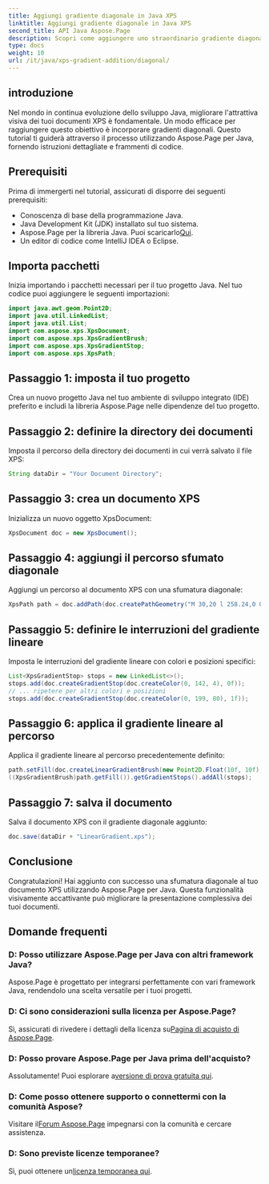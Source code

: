 ```yaml
---
title: Aggiungi gradiente diagonale in Java XPS
linktitle: Aggiungi gradiente diagonale in Java XPS
second_title: API Java Aspose.Page
description: Scopri come aggiungere uno straordinario gradiente diagonale ai tuoi documenti XPS in Java utilizzando Aspose.Page. Migliora la tua presentazione visiva senza sforzo.
type: docs
weight: 10
url: /it/java/xps-gradient-addition/diagonal/
---
```

## introduzione
Nel mondo in continua evoluzione dello sviluppo Java, migliorare l'attrattiva visiva dei tuoi documenti XPS è fondamentale. Un modo efficace per raggiungere questo obiettivo è incorporare gradienti diagonali. Questo tutorial ti guiderà attraverso il processo utilizzando Aspose.Page per Java, fornendo istruzioni dettagliate e frammenti di codice.
## Prerequisiti
Prima di immergerti nel tutorial, assicurati di disporre dei seguenti prerequisiti:
- Conoscenza di base della programmazione Java.
- Java Development Kit (JDK) installato sul tuo sistema.
-  Aspose.Page per la libreria Java. Puoi scaricarlo[Qui](https://releases.aspose.com/page/java/).
- Un editor di codice come IntelliJ IDEA o Eclipse.
## Importa pacchetti
Inizia importando i pacchetti necessari per il tuo progetto Java. Nel tuo codice puoi aggiungere le seguenti importazioni:
```java
import java.awt.geom.Point2D;
import java.util.LinkedList;
import java.util.List;
import com.aspose.xps.XpsDocument;
import com.aspose.xps.XpsGradientBrush;
import com.aspose.xps.XpsGradientStop;
import com.aspose.xps.XpsPath;
```
## Passaggio 1: imposta il tuo progetto
Crea un nuovo progetto Java nel tuo ambiente di sviluppo integrato (IDE) preferito e includi la libreria Aspose.Page nelle dipendenze del tuo progetto.
## Passaggio 2: definire la directory dei documenti
Imposta il percorso della directory dei documenti in cui verrà salvato il file XPS:
```java
String dataDir = "Your Document Directory";
```
## Passaggio 3: crea un documento XPS
Inizializza un nuovo oggetto XpsDocument:
```java
XpsDocument doc = new XpsDocument();
```
## Passaggio 4: aggiungi il percorso sfumato diagonale
Aggiungi un percorso al documento XPS con una sfumatura diagonale:
```java
XpsPath path = doc.addPath(doc.createPathGeometry("M 30,20 l 258.24,0 0,56.64 -258.24,0 Z"));
```
## Passaggio 5: definire le interruzioni del gradiente lineare
Imposta le interruzioni del gradiente lineare con colori e posizioni specifici:
```java
List<XpsGradientStop> stops = new LinkedList<>();
stops.add(doc.createGradientStop(doc.createColor(0, 142, 4), 0f));
// ... ripetere per altri colori e posizioni
stops.add(doc.createGradientStop(doc.createColor(0, 199, 80), 1f));
```
## Passaggio 6: applica il gradiente lineare al percorso
Applica il gradiente lineare al percorso precedentemente definito:
```java
path.setFill(doc.createLinearGradientBrush(new Point2D.Float(10f, 10f), new Point2D.Float(228f, 100f)));
((XpsGradientBrush)path.getFill()).getGradientStops().addAll(stops);
```
## Passaggio 7: salva il documento
Salva il documento XPS con il gradiente diagonale aggiunto:
```java
doc.save(dataDir + "LinearGradient.xps");
```
## Conclusione
Congratulazioni! Hai aggiunto con successo una sfumatura diagonale al tuo documento XPS utilizzando Aspose.Page per Java. Questa funzionalità visivamente accattivante può migliorare la presentazione complessiva dei tuoi documenti.
## Domande frequenti
### D: Posso utilizzare Aspose.Page per Java con altri framework Java?
Aspose.Page è progettato per integrarsi perfettamente con vari framework Java, rendendolo una scelta versatile per i tuoi progetti.
### D: Ci sono considerazioni sulla licenza per Aspose.Page?
 Sì, assicurati di rivedere i dettagli della licenza su[Pagina di acquisto di Aspose.Page](https://purchase.aspose.com/buy).
### D: Posso provare Aspose.Page per Java prima dell'acquisto?
 Assolutamente! Puoi esplorare a[versione di prova gratuita qui](https://releases.aspose.com/).
### D: Come posso ottenere supporto o connettermi con la comunità Aspose?
 Visitare il[Forum Aspose.Page](https://forum.aspose.com/c/page/39) impegnarsi con la comunità e cercare assistenza.
### D: Sono previste licenze temporanee?
 Sì, puoi ottenere un[licenza temporanea qui](https://purchase.aspose.com/temporary-license/).